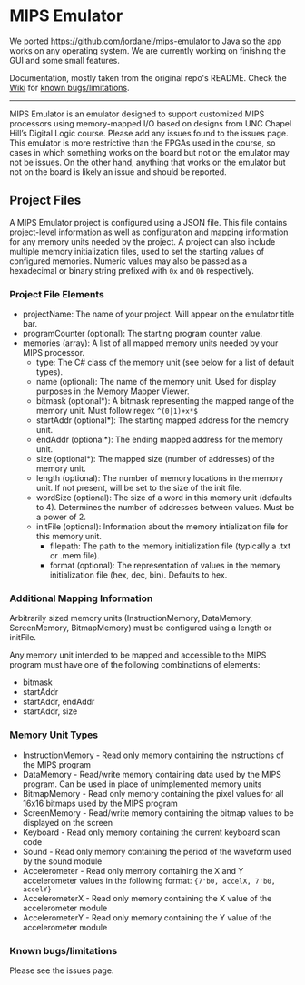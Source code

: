 # MIPS Emulator

We ported https://github.com/jordanel/mips-emulator to Java so the app works on any operating system. We are currently working on finishing the GUI and some small features.

Documentation, mostly taken from the original repo's README. Check the [Wiki](https://github.com/madiali/mips-emulator/wiki) for [known bugs/limitations](https://github.com/madiali/mips-emulator/wiki/Known-bugs-and-limitations).

---

MIPS Emulator is an emulator designed to support customized MIPS processors using memory-mapped I/O based on designs from UNC Chapel Hill’s Digital Logic course. Please add any issues found to the issues page. This emulator is more restrictive than the FPGAs used in the course, so cases in which something works on the board but not on the emulator may not be issues. On the other hand, anything that works on the emulator but not on the board is likely an issue and should be reported.

## Project Files ##

A MIPS Emulator project is configured using a JSON file. This file contains project-level information as well as configuration and mapping information for any memory units needed by the project. A project can also include multiple memory initialization files, used to set the starting values of configured memories. Numeric values may also be passed as a hexadecimal or binary string prefixed with `0x` and `0b` respectively.

### Project File Elements ###

- projectName: The name of your project. Will appear on the emulator title bar.
- programCounter (optional): The starting program counter value.
- memories (array): A list of all mapped memory units needed by your MIPS processor.
    - type: The C# class of the memory unit (see below for a list of default types).
    - name (optional): The name of the memory unit. Used for display purposes in the Memory Mapper Viewer.
    - bitmask (optional*): A bitmask representing the mapped range of the memory unit. Must follow regex `^(0|1)+x*$`
    - startAddr (optional*): The starting mapped address for the memory unit.
    - endAddr (optional*): The ending mapped address for the memory unit.
    - size (optional*): The mapped size (number of addresses) of the memory unit.
    - length (optional): The number of memory locations in the memory unit. If not present, will be set to the size of the init file.
    - wordSize (optional): The size of a word in this memory unit (defaults to 4). Determines the number of addresses between values. Must be a power of 2.
    - initFile (optional): Information about the memory intialization file for this memory unit.
        - filepath: The path to the memory initialization file (typically a .txt or .mem file).
        - format (optional): The representation of values in the memory initialization file (hex, dec, bin). Defaults to hex.

### Additional Mapping Information ###

Arbitrarily sized memory units (InstructionMemory, DataMemory, ScreenMemory, BitmapMemory) must be configured using a length or initFile.

Any memory unit intended to be mapped and accessible to the MIPS program must have one of the following combinations of elements:
- bitmask
- startAddr
- startAddr, endAddr
- startAddr, size

### Memory Unit Types ###

- InstructionMemory - Read only memory containing the instructions of the MIPS program
- DataMemory - Read/write memory containing data used by the MIPS program. Can be used in place of unimplemented memory units
- BitmapMemory - Read only memory containing the pixel values for all 16x16 bitmaps used by the MIPS program
- ScreenMemory - Read/write memory containing the bitmap values to be displayed on the screen
- Keyboard - Read only memory containing the current keyboard scan code
- Sound - Read only memory containing the period of the waveform used by the sound module
- Accelerometer - Read only memory containing the X and Y accelerometer values in the following format: `{7'b0, accelX, 7'b0, accelY}`
- AccelerometerX - Read only memory containing the X value of the accelerometer module
- AccelerometerY - Read only memory containing the Y value of the accelerometer module

### Known bugs/limitations ###

Please see the issues page.

